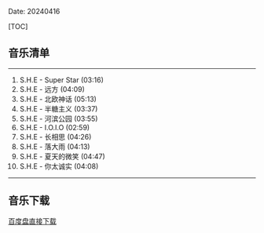 Date: 20240416


[TOC]


## 音乐清单


------------------------------------------------------------------------

1.  S.H.E - Super Star (03:16)
2.  S.H.E - 远方 (04:09)
3.  S.H.E - 北欧神话 (05:13)
4.  S.H.E - 半糖主义 (03:37)
5.  S.H.E - 河滨公园 (03:55)
6.  S.H.E - I.O.I.O (02:59)
7.  S.H.E - 长相思 (04:26)
8.  S.H.E - 落大雨 (04:13)
9.  S.H.E - 夏天的微笑 (04:47)
10. S.H.E - 你太诚实 (04:08)

------------------------------------------------------------------------


## 音乐下载


<a class="btn btn-primary" target="_blank"
    href="https://pan.baidu.com/s/10RxUFVNCYKr69DOVl_RSlQ?pwd=u96e"><span
        class="glyphicon glyphicon-download-alt" aria-hidden="true"></span>
    百度盘直接下载
</a>

